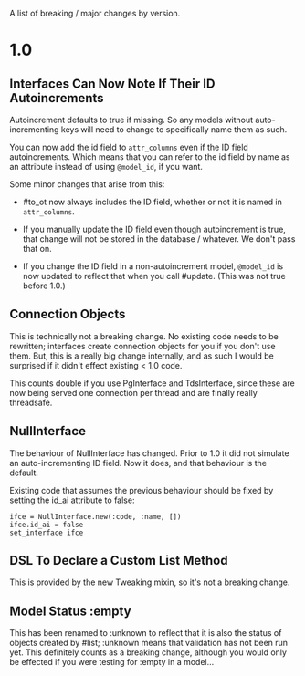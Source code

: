 A list of breaking / major changes by version.

1.0
===

Interfaces Can Now Note If Their ID Autoincrements
--------------------------------------------------

Autoincrement defaults to true if missing. So any models without auto-incrementing keys will need
to change to specifically name them as such.

You can now add the id field to `attr_columns` even if the ID field autoincrements. Which means
that you can refer to the id field by name as an attribute instead of using `@model_id`, if you
want.

Some minor changes that arise from this:

* #to_ot now always includes the ID field, whether or not it is named in `attr_columns`.

* If you manually update the ID field even though autoincrement is true, that change will not be
  stored in the database / whatever. We don't pass that on.

* If you change the ID field in a non-autoincrement model, `@model_id` is now updated to reflect
  that when you call #update.  (This was not true before 1.0.)



Connection Objects
------------------

This is technically not a breaking change. No existing code needs to be rewritten; interfaces
create connection objects for you if you don't use them.  But, this is a really big change
internally, and as such I would be surprised if it didn't effect existing < 1.0 code.

This counts double if you use PgInterface and TdsInterface, since these are now being served one
connection per thread and are finally really threadsafe.



NullInterface
-------------

The behaviour of NullInterface has changed.  Prior to 1.0 it did not simulate an auto-incrementing
ID field.  Now it does, and that behaviour is the default.

Existing code that assumes the previous behaviour should be fixed by setting the id_ai attribute to
false:

```
ifce = NullInterface.new(:code, :name, [])
ifce.id_ai = false
set_interface ifce
```



DSL To Declare a Custom List Method
-----------------------------------

This is provided by the new Tweaking mixin, so it's not a breaking change.



Model Status :empty
-------------------

This has been renamed to :unknown to reflect that it is also the status of objects created by #list;
:unknown means that validation has not been run yet. This definitely counts as a breaking change,
although you would only be effected if you were testing for :empty in a model...

